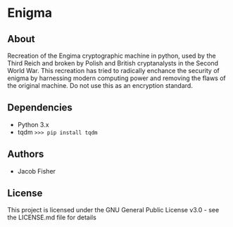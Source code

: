 # Enigma
## About
Recreation of the Engima cryptographic machine in python, used by the Third Reich and broken by Polish and British cryptanalysts in the Second World War. This recreation has tried to radically enchance the security of enigma by harnessing modern computing power and removing the flaws of the original machine. Do not use this as an encryption standard.

## Dependencies
- Python 3.x
- tqdm `>>> pip install tqdm`

## Authors
-  Jacob Fisher

## License
This project is licensed under the GNU General Public License v3.0 - see the LICENSE.md file for details
